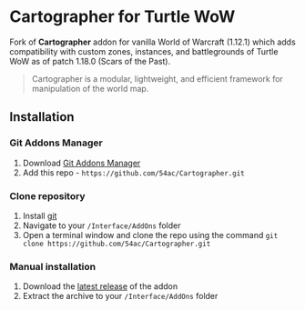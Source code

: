 # Cartographer for Turtle WoW

Fork of **Cartographer** addon for vanilla World of Warcraft (1.12.1) which adds compatibility with custom zones, instances, and battlegrounds of Turtle WoW as of patch 1.18.0 (Scars of the Past).

> Cartographer is a modular, lightweight, and efficient framework for manipulation of the world map.

## Installation

### Git Addons Manager

1. Download [Git Addons Manager](https://turtle-wow.fandom.com/wiki/GitAddonsManager)
2. Add this repo - `https://github.com/54ac/Cartographer.git`

### Clone repository

1. Install [git](https://git-scm.com/downloads)
2. Navigate to your `/Interface/AddOns` folder
3. Open a terminal window and clone the repo using the command `git clone https://github.com/54ac/Cartographer.git`

### Manual installation

1. Download the [latest release](https://github.com/54ac/Cartographer/releases/latest) of the addon
2. Extract the archive to your `/Interface/AddOns` folder
